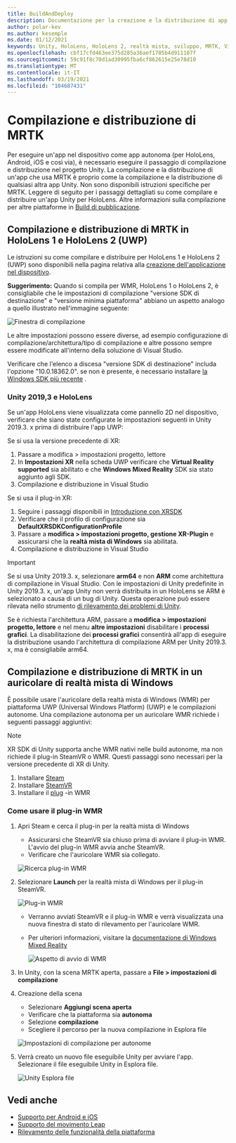 ```yaml
---
title: BuildAndDeploy
description: Documentazione per la creazione e la distribuzione di app in diversi dispositivi.
author: polar-kev
ms.author: kesemple
ms.date: 01/12/2021
keywords: Unity, HoloLens, HoloLens 2, realtà mista, sviluppo, MRTK, Visual Studio, Android, IOS
ms.openlocfilehash: cbf17cfd463ee375d285a36aef1705b4d911107f
ms.sourcegitcommit: 59c91f8c70d1ad30995fba6cf862615e25e78d10
ms.translationtype: MT
ms.contentlocale: it-IT
ms.lasthandoff: 03/19/2021
ms.locfileid: "104687431"
---
```

# <a name="building-and-deploying-mrtk"></a>Compilazione e distribuzione di MRTK

Per eseguire un'app nel dispositivo come app autonoma (per HoloLens, Android, iOS e così via), è necessario eseguire il passaggio di compilazione e distribuzione nel progetto Unity. La compilazione e la distribuzione di un'app che usa MRTK è proprio come la compilazione e la distribuzione di qualsiasi altra app Unity. Non sono disponibili istruzioni specifiche per MRTK. Leggere di seguito per i passaggi dettagliati su come compilare e distribuire un'app Unity per HoloLens.  Altre informazioni sulla compilazione per altre piattaforme in [Build di pubblicazione](https://docs.unity3d.com/Manual/PublishingBuilds.html).

## <a name="building-and-deploying-mrtk-to-hololens-1-and-hololens-2-uwp"></a>Compilazione e distribuzione di MRTK in HoloLens 1 e HoloLens 2 (UWP)

Le istruzioni su come compilare e distribuire per HoloLens 1 e HoloLens 2 (UWP) sono disponibili nella pagina relativa alla [creazione dell'applicazione nel dispositivo](https://docs.microsoft.com/windows/mixed-reality/mrlearning-base-ch1#build-your-application-to-your-device).

**Suggerimento:** Quando si compila per WMR, HoloLens 1 o HoloLens 2, è consigliabile che le impostazioni di compilazione "versione SDK di destinazione" e "versione minima piattaforma" abbiano un aspetto analogo a quello illustrato nell'immagine seguente:

![Finestra di compilazione](../features/Images/getting_started/BuildWindow.png)

Le altre impostazioni possono essere diverse, ad esempio configurazione di compilazione/architettura/tipo di compilazione e altre possono sempre essere modificate all'interno della soluzione di Visual Studio.

Verificare che l'elenco a discesa "versione SDK di destinazione" includa l'opzione "10.0.18362.0". se non è presente, è necessario installare [la Windows SDK più recente](https://developer.microsoft.com/windows/downloads/windows-10-sdk) .

### <a name="unity-20193-and-hololens"></a>Unity 2019,3 e HoloLens

Se un'app HoloLens viene visualizzata come pannello 2D nel dispositivo, verificare che siano state configurate le impostazioni seguenti in Unity 2019.3. x prima di distribuire l'app UWP:

Se si usa la versione precedente di XR:

1. Passare a modifica > impostazioni progetto, lettore
1. In **Impostazioni XR** nella scheda UWP verificare che **Virtual Reality supported** sia abilitato e che **Windows Mixed Reality** SDK sia stato aggiunto agli SDK.
1. Compilazione e distribuzione in Visual Studio

Se si usa il plug-in XR:

1. Seguire i passaggi disponibili in [Introduzione con XRSDK](../configuration/GettingStartedWithMRTKAndXRSDK.md)
1. Verificare che il profilo di configurazione sia **DefaultXRSDKConfigurationProfile**
1. Passare a **modifica > impostazioni progetto, gestione XR-Plugin** e assicurarsi che la **realtà mista di Windows** sia abilitata.
1. Compilazione e distribuzione in Visual Studio

>[!IMPORTANT]
> Se si usa Unity 2019.3. x, selezionare **arm64** e non **ARM** come architettura di compilazione in Visual Studio. Con le impostazioni di Unity predefinite in Unity 2019.3. x, un'app Unity non verrà distribuita in un HoloLens se ARM è selezionato a causa di un bug di Unity. Questa operazione può essere rilevata nello strumento [di rilevamento dei problemi di Unity](https://issuetracker.unity3d.com/issues/enabling-graphics-jobs-in-2019-dot-3-x-results-in-a-crash-or-nothing-rendering-on-hololens-2).
>
> Se è richiesta l'architettura ARM, passare a **modifica > impostazioni progetto, lettore** e nel menu **altre impostazioni** disabilitare i **processi grafici**. La disabilitazione dei **processi grafici** consentirà all'app di eseguire la distribuzione usando l'architettura di compilazione ARM per Unity 2019.3. x, ma è consigliabile arm64.

## <a name="building-and-deploying-mrtk-to-a-windows-mixed-reality-headset"></a>Compilazione e distribuzione di MRTK in un auricolare di realtà mista di Windows

È possibile usare l'auricolare della realtà mista di Windows (WMR) per piattaforma UWP (Universal Windows Platform) (UWP) e le compilazioni autonome.  Una compilazione autonoma per un auricolare WMR richiede i seguenti passaggi aggiuntivi:

> [!NOTE]
> XR SDK di Unity supporta anche WMR nativi nelle build autonome, ma non richiede il plug-in SteamVR o WMR. Questi passaggi sono necessari per la versione precedente di XR di Unity.

1. Installare [Steam](https://store.steampowered.com/about/)
1. Installare [SteamVR](https://store.steampowered.com/app/250820/SteamVR/)
1. Installare il [plug](https://store.steampowered.com/app/719950/Windows_Mixed_Reality_for_SteamVR/) -in WMR

### <a name="how-to-use-wmr-plugin"></a>Come usare il plug-in WMR

1. Apri Steam e cerca il plug-in per la realtà mista di Windows
    - Assicurarsi che SteamVR sia chiuso prima di avviare il plug-in WMR. L'avvio del plug-in WMR avvia anche SteamVR.
    - Verificare che l'auricolare WMR sia collegato.

    ![Ricerca plug-in WMR](../features/Images/BuildDeploy/WMR/SteamSearchWMRPlugin.png)

1. Selezionare **Launch** per la realtà mista di Windows per il plug-in SteamVR.

    ![Plug-in WMR](../features/Images/BuildDeploy/WMR/WMRPlugin.png)

    - Verranno avviati SteamVR e il plug-in WMR e verrà visualizzata una nuova finestra di stato di rilevamento per l'auricolare WMR.
    - Per ulteriori informazioni, visitare la [documentazione di Windows Mixed Reality](https://support.microsoft.com/help/4053622/windows-10-play-steamvr-games-in-windows-mixed-reality)

        ![Aspetto di avvio di WMR](../features/Images/BuildDeploy/WMR/WMRPluginActive.png)

1. In Unity, con la scena MRTK aperta, passare a **File > impostazioni di compilazione**

1. Creazione della scena
    - Selezionare **Aggiungi scena aperta**
    - Verificare che la piattaforma sia **autonoma**
    - Selezione **compilazione**
    - Scegliere il percorso per la nuova compilazione in Esplora file

    ![Impostazioni di compilazione per autonome](../features/Images/BuildDeploy/WMR/BuildSettingsStandaloneUnity.png)

1. Verrà creato un nuovo file eseguibile Unity per avviare l'app. Selezionare il file eseguibile Unity in Esplora file.

    ![Unity Esplora file](../features/Images/BuildDeploy/WMR/FileExplorerUnityExe.png)

## <a name="see-also"></a>Vedi anche

- [Supporto per Android e iOS](../features/CrossPlatform/UsingARFoundation.md)
- [Supporto del movimento Leap](../features/CrossPlatform/LeapMotionMRTK.md)
- [Rilevamento delle funzionalità della piattaforma](../features/DetectingPlatformCapabilities.md)
